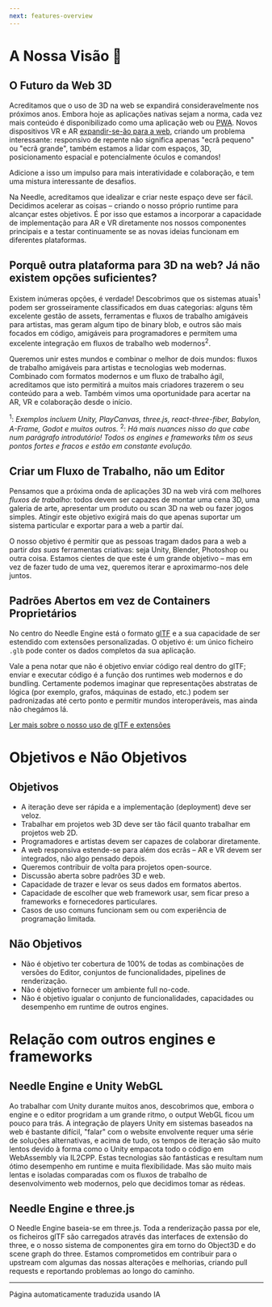 ```yaml
---
next: features-overview
---
```


# A Nossa Visão 🔮

## O Futuro da Web 3D

Acreditamos que o uso de 3D na web se expandirá consideravelmente nos próximos anos. Embora hoje as aplicações nativas sejam a norma, cada vez mais conteúdo é disponibilizado como uma aplicação web ou [PWA](https://web.dev/progressive-web-apps/). Novos dispositivos VR e AR [expandir-se-ão para a web](https://immersive-web.github.io/webxr-samples/), criando um problema interessante: responsivo de repente não significa apenas "ecrã pequeno" ou "ecrã grande", também estamos a lidar com espaços, 3D, posicionamento espacial e potencialmente óculos e comandos!

Adicione a isso um impulso para mais interatividade e colaboração, e tem uma mistura interessante de desafios.

Na Needle, acreditamos que idealizar e criar neste espaço deve ser fácil. Decidimos acelerar as coisas – criando o nosso próprio runtime para alcançar estes objetivos. É por isso que estamos a incorporar a capacidade de implementação para AR e VR diretamente nos nossos componentes principais e a testar continuamente se as novas ideias funcionam em diferentes plataformas.

## Porquê outra plataforma para 3D na web? Já não existem opções suficientes?

Existem inúmeras opções, é verdade! Descobrimos que os sistemas atuais<sup>1</sup> podem ser grosseiramente classificados em duas categorias: alguns têm excelente gestão de assets, ferramentas e fluxos de trabalho amigáveis para artistas, mas geram algum tipo de binary blob, e outros são mais focados em código, amigáveis para programadores e permitem uma excelente integração em fluxos de trabalho web modernos<sup>2</sup>.

Queremos unir estes mundos e combinar o melhor de dois mundos: fluxos de trabalho amigáveis para artistas e tecnologias web modernas. Combinado com formatos modernos e um fluxo de trabalho ágil, acreditamos que isto permitirá a muitos mais criadores trazerem o seu conteúdo para a web. Também vimos uma oportunidade para acertar na AR, VR e colaboração desde o início.

<sup>1</sup>: _Exemplos incluem Unity, PlayCanvas, three.js, react-three-fiber, Babylon, A-Frame, Godot e muitos outros._
<sup>2</sup>: _Há mais nuances nisso do que cabe num parágrafo introdutório! Todos os engines e frameworks têm os seus pontos fortes e fracos e estão em constante evolução._

## Criar um Fluxo de Trabalho, não um Editor

Pensamos que a próxima onda de aplicações 3D na web virá com melhores _fluxos de trabalho_: todos devem ser capazes de montar uma cena 3D, uma galeria de arte, apresentar um produto ou scan 3D na web ou fazer jogos simples. Atingir este objetivo exigirá mais do que apenas suportar um sistema particular e exportar para a web a partir daí.

O nosso objetivo é permitir que as pessoas tragam dados para a web a partir _das suas_ ferramentas criativas: seja Unity, Blender, Photoshop ou outra coisa. Estamos cientes de que este é um grande objetivo – mas em vez de fazer tudo de uma vez, queremos iterar e aproximarmo-nos dele juntos.

## Padrões Abertos em vez de Containers Proprietários

No centro do Needle Engine está o formato [glTF](https://registry.khronos.org/glTF/specs/2.0/glTF-2.0.html) e a sua capacidade de ser estendido com extensões personalizadas. O objetivo é: um único ficheiro `.glb` pode conter os dados completos da sua aplicação.

Vale a pena notar que não é objetivo enviar código real dentro do glTF; enviar e executar código é a função dos runtimes web modernos e do bundling. Certamente podemos imaginar que representações abstratas de lógica (por exemplo, grafos, máquinas de estado, etc.) podem ser padronizadas até certo ponto e permitir mundos interoperáveis, mas ainda não chegámos lá.

[Ler mais sobre o nosso uso de glTF e extensões](./technical-overview.md)

# Objetivos e Não Objetivos

## Objetivos
- A iteração deve ser rápida e a implementação (deployment) deve ser veloz.
- Trabalhar em projetos web 3D deve ser tão fácil quanto trabalhar em projetos web 2D.
- Programadores e artistas devem ser capazes de colaborar diretamente.
- A web responsiva estende-se para além dos ecrãs – AR e VR devem ser integrados, não algo pensado depois.
- Queremos contribuir de volta para projetos open-source.
- Discussão aberta sobre padrões 3D e web.
- Capacidade de trazer e levar os seus dados em formatos abertos.
- Capacidade de escolher que web framework usar, sem ficar preso a frameworks e fornecedores particulares.
- Casos de uso comuns funcionam sem ou com experiência de programação limitada.

## Não Objetivos
- Não é objetivo ter cobertura de 100% de todas as combinações de versões do Editor, conjuntos de funcionalidades, pipelines de renderização.
- Não é objetivo fornecer um ambiente full no-code.
- Não é objetivo igualar o conjunto de funcionalidades, capacidades ou desempenho em runtime de outros engines.

# Relação com outros engines e frameworks

## Needle Engine e Unity WebGL

Ao trabalhar com Unity durante muitos anos, descobrimos que, embora o engine e o editor progridam a um grande ritmo, o output WebGL ficou um pouco para trás. A integração de players Unity em sistemas baseados na web é bastante difícil, "falar" com o website envolvente requer uma série de soluções alternativas, e acima de tudo, os tempos de iteração são muito lentos devido à forma como o Unity empacota todo o código em WebAssembly via IL2CPP. Estas tecnologias são fantásticas e resultam num ótimo desempenho em runtime e muita flexibilidade. Mas são muito mais lentas e isoladas comparadas com os fluxos de trabalho de desenvolvimento web modernos, pelo que decidimos tomar as rédeas.

## Needle Engine e three.js

O Needle Engine baseia-se em three.js. Toda a renderização passa por ele, os ficheiros glTF são carregados através das interfaces de extensão do three, e o nosso sistema de componentes gira em torno do Object3D e do scene graph do three. Estamos comprometidos em contribuir para o upstream com algumas das nossas alterações e melhorias, criando pull requests e reportando problemas ao longo do caminho.

---
Página automaticamente traduzida usando IA